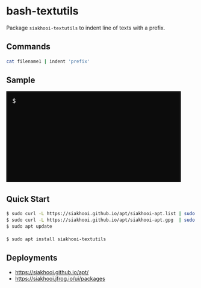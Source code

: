 # bash-textutils

Package `siakhooi-textutils` to indent line of texts with a prefix.

## Commands

```bash
cat filename1 | indent 'prefix'
```

## Sample

![sample](sample.gif "Sample")

## Quick Start

```bash
$ sudo curl -L https://siakhooi.github.io/apt/siakhooi-apt.list | sudo tee /etc/apt/sources.list.d/siakhooi-apt.list > /dev/null
$ sudo curl -L https://siakhooi.github.io/apt/siakhooi-apt.gpg  | sudo tee /usr/share/keyrings/siakhooi-apt.gpg > /dev/null
$ sudo apt update

$ sudo apt install siakhooi-textutils
```

## Deployments

- <https://siakhooi.github.io/apt/>
- <https://siakhooi.jfrog.io/ui/packages>
